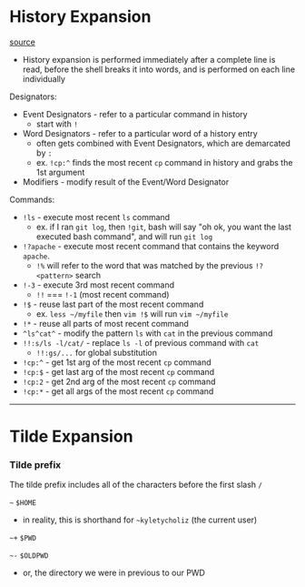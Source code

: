 
# History Expansion
[source](https://www.thegeekstuff.com/2011/08/bash-history-expansion/)
- History expansion is performed immediately after a complete line is read, before the shell breaks it into words, and is performed on each line individually

Designators:
- Event Designators - refer to a particular command in history
	- start with `!`
- Word Designators - refer to a particular word of a history entry
	- often gets combined with Event Designators, which are demarcated by `:`
	- ex. `!cp:^` finds the most recent `cp` command in history and grabs the 1st argument
- Modifiers - modify result of the Event/Word Designator

Commands:
- `!ls` - execute most recent `ls` command
	- ex. if I ran `git log`, then `!git`, bash will say "oh ok, you want the last executed bash command", and will run `git log`
- `!?apache` - execute most recent command that contains the keyword `apache`.
	- `!%` will refer to the word that was matched by the previous `!?<pattern>` search
- `!-3` - execute 3rd most recent command
	- `!!` === `!-1` (most recent command)
- `!$` - reuse last part of the most recent command
	- ex. `less ~/myfile` then `vim !$` will run `vim ~/myfile`
- `!*` - reuse all parts of most recent command
- `^ls^cat^` - modify the pattern `ls` with `cat` in the previous command
- `!!:s/ls -l/cat/` - replace `ls -l` of previous command with `cat`
	- `!!:gs/...` for global substitution
- `!cp:^` - get 1st arg of the most recent `cp` command
- `!cp:$` - get last arg of the most recent `cp` command
- `!cp:2` - get 2nd arg of the most recent `cp` command
- `!cp:*` - get all args of the most recent `cp` command

* * *

# Tilde Expansion
### Tilde prefix
The tilde prefix includes all of the characters before the first slash `/`

`~`
`$HOME`
- in reality, this is shorthand for `~kyletycholiz` (the current user)

`~+`
`$PWD`

`~-`
`$OLDPWD`
- or, the directory we were in previous to our PWD
